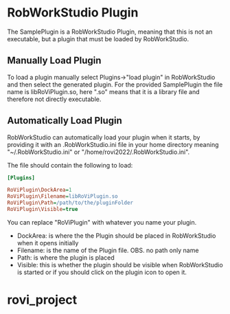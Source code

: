 # RobWorkStudio Plugin

The SamplePlugin is a RobWorkStudio Plugin, meaning that this is not an executable, but a plugin that must be loaded by RobWorkStudio.

## Manually Load Plugin

To load a plugin manually select Plugins->"load plugin" in RobWorkStudio and then select the generated plugin.
For the provided SamplePlugin the file name is libRoViPlugin.so, here ".so" means that it is a library file and therefore not directly executable.

## Automatically Load Plugin

RobWorkStudio can automatically load your plugin when it starts, by providing it with an .RobWorkStudio.ini file in your home directory meaning "~/.RobWorkStudio.ini" or "/home/rovi2022/.RobWorkStudio.ini".

The file should contain the following to load:

``` ini
[Plugins]

RoViPlugin\DockArea=1
RoViPlugin\Filename=libRoViPlugin.so
RoViPlugin\Path=/path/to/the/pluginFolder
RoViPlugin\Visible=true
```

You can replace "RoViPlugin" with whatever you name your plugin.

- DockArea: is where the the Plugin should be placed in RobWorkStudio when it opens initially
- Filename: is the name of the Plugin file. OBS. no path only name
- Path:     is where the plugin is placed 
- Visible:  this is whether the plugin should be visible when RobWorkStudio is started or if you should click on the plugin icon to open it.
# rovi_project
